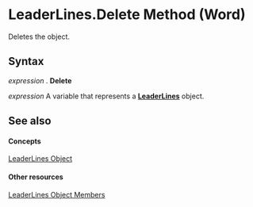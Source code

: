 
# LeaderLines.Delete Method (Word)

Deletes the object.


## Syntax

 _expression_ . **Delete**

 _expression_ A variable that represents a **[LeaderLines](ea8805d1-eec7-eaf6-1046-967e28d6bc56.md)** object.


## See also


#### Concepts


[LeaderLines Object](ea8805d1-eec7-eaf6-1046-967e28d6bc56.md)
#### Other resources


[LeaderLines Object Members](4989972b-3640-d913-62ef-0850b86ea233.md)
